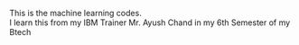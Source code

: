 This is the machine learning codes. <br> I learn this from my IBM Trainer Mr. Ayush Chand in my 6th Semester of my Btech
